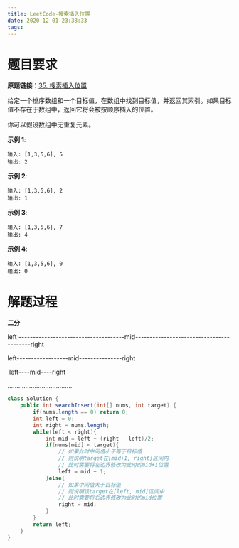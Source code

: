 ```yaml
---
title: LeetCode-搜索插入位置
date: 2020-12-01 23:38:33
tags:
---
```


# 题目要求

**原题链接**：[35. 搜索插入位置](https://leetcode-cn.com/problems/search-insert-position/)

给定一个排序数组和一个目标值，在数组中找到目标值，并返回其索引。如果目标值不存在于数组中，返回它将会被按顺序插入的位置。

你可以假设数组中无重复元素。

**示例 1**:

```
输入: [1,3,5,6], 5
输出: 2
```


**示例 2**:

```
输入: [1,3,5,6], 2
输出: 1
```


**示例 3**:

```
输入: [1,3,5,6], 7
输出: 4
```


**示例 4**:

```
输入: [1,3,5,6], 0
输出: 0
```

# 解题过程

**二分**

left -------------------------------------mid-----------------------------------------right

left------------------mid---------------right

​						         left----mid----right

....................................

```java
class Solution {
    public int searchInsert(int[] nums, int target) {
        if(nums.length == 0) return 0;
        int left = 0;
        int right = nums.length;
        while(left < right){
            int mid = left + (right - left)/2;
            if(nums[mid] < target){
                // 如果此时中间值小于等于目标值
                // 则说明target在[mid+1, right]区间内
                // 此时需要将左边界修改为此时的mid+1位置
                left = mid + 1;
            }else{
                // 如果中间值大于目标值
                // 则说明该target在[left, mid]区间中
                // 此时需要将右边界修改为此时的mid位置
                right = mid;
            }
        }
        return left;
    }
}
```

